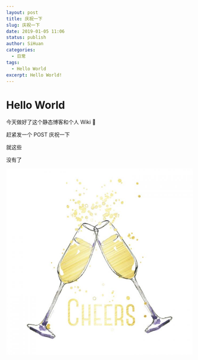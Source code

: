 ```yaml
---
layout: post
title: 庆祝一下
slug: 庆祝一下
date: 2019-01-05 11:06
status: publish
author: SiHuan
categories: 
  - 日常
tags: 
  - Hello World
excerpt: Hello World!
---
```


# Hello World

今天做好了这个静态博客和个人 Wiki 🎉 

赶紧发一个 POST 庆祝一下

就这些

没有了

![cheers](./assets/bach-05.jpg)


